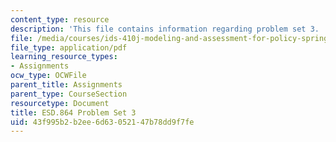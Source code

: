 ```yaml
---
content_type: resource
description: 'This file contains information regarding problem set 3. '
file: /media/courses/ids-410j-modeling-and-assessment-for-policy-spring-2013/43f995b2b2ee6d63052147b78dd9f7fe_MITESD_864S13_PS3.pdf
file_type: application/pdf
learning_resource_types:
- Assignments
ocw_type: OCWFile
parent_title: Assignments
parent_type: CourseSection
resourcetype: Document
title: ESD.864 Problem Set 3
uid: 43f995b2-b2ee-6d63-0521-47b78dd9f7fe
---
```

